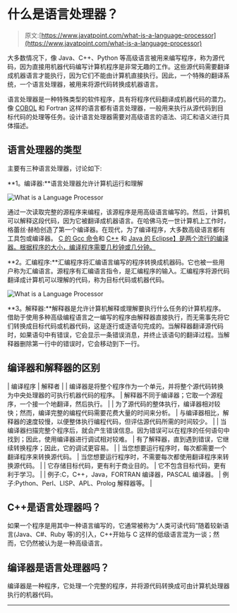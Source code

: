 # 什么是语言处理器？

> 原文:[https://www.javatpoint.com/what-is-a-language-processor](https://www.javatpoint.com/what-is-a-language-processor)

大多数情况下，像 Java、C++、Python 等高级语言被用来编写程序，称为源代码，因为直接用机器代码编写计算机程序是非常无趣的工作。这些源代码需要翻译成机器语言才能执行，因为它们不能由计算机直接执行。因此，一个特殊的翻译系统，一个语言处理器，被用来将源代码转换成机器语言。

语言处理器是一种特殊类型的软件程序，具有将程序代码翻译成机器代码的潜力。像 [COBOL](https://www.javatpoint.com/cobol) 和 Fortran 这样的语言都有语言处理器，一般用来执行从源代码到目标代码的处理等任务。设计语言处理器需要对高级语言的语法、词汇和语义进行具体描述。

## 语言处理器的类型

主要有三种语言处理器，讨论如下:

**1。编译器:**语言处理器允许计算机运行和理解

![What is a Language Processor](../Images/6a4aef838b22fcfa9a1a60d6cd638e2d.png)

通过一次读取完整的源程序来编程，该源程序是用高级语言编写的。然后，计算机可以解释这段代码，因为它被翻译成机器语言。在哈佛马克一世计算机上工作时，格蕾丝·赫柏创造了第一个编译器。在现代，为了编译程序，大多数高级语言都有工具包或编译器。 [C 的 Gcc 命令](https://www.javatpoint.com/c-programming-language-tutorial)和 [C++](https://www.javatpoint.com/cpp-tutorial) 和 [Java 的 Eclipse】是两个流行的编译器。根据程序的大小，编译程序需要几秒钟或几分钟。](https://www.javatpoint.com/java-tutorial)

**2。汇编程序:**汇编程序将汇编语言编写的程序转换成机器码。它也被一些用户称为汇编语言。源程序有汇编语言指令，是汇编程序的输入。汇编程序将源代码翻译成计算机可以理解的代码，称为目标代码或机器代码。

![What is a Language Processor](../Images/5e83ea4253fc09edda45c862406867b8.png)

**3。解释器:**解释器是允许计算机解释或理解要执行什么任务的计算机程序。借助于使用多种高级编程语言之一编写的程序由解释器直接执行，而无需事先将它们转换成目标代码或机器代码，这是逐行或逐语句完成的。当解释器翻译源代码时，如果语句中有错误，它会显示一条错误消息，并终止该语句的翻译过程。当解释器删除第一行中的错误时，它会移动到下一行。

## 编译器和解释器的区别

| 编译程序 | 解释者 |
| 编译器是将整个程序作为一个单元，并将整个源代码转换为中央处理器的可执行机器代码的程序。 | 解释器不同于编译器；它取一个源程序，一个接一个地翻译，然后执行。 |
| 为了源代码的整体执行，编译器相对较快；然而，编译完整的编程代码需要花费大量的时间来分析。 | 与编译器相比，解释器的速度较慢，以便整体执行编程代码，但评估源代码所需的时间较少。 |
| 当编译器扫描完整个程序后，就会产生错误信息。因为错误可以在程序的任何语句中找到；因此，使用编译器进行调试相对较难。 | 有了解释器，直到遇到错误，它继续转换程序；因此，它的调试更容易。 |
| 当您想要运行程序时，每次都需要一个翻译程序来转换源代码。 | 当您想要运行程序时，不需要每次都使用翻译程序来转换源代码。 |
| 它存储目标代码，更有利于商业目的。 | 它不包含目标代码，更有利于学习。 |
| 例子:C，C++，Java，FORTRAN 编译器，PASCAL 编译器。 | 例子:Python、Perl、LISP、APL、Prolog 解释器等。 |

## C++是语言处理器吗？

如果一个程序是用其中一种语言编写的，它通常被称为“人类可读代码”随着较新语言(Java、C#、Ruby 等)的引入，C++开始与 C 这样的低级语言混为一谈；然而，它仍然被认为是一种高级语言。

## 编译器是语言处理器吗？

编译器是一种程序，它处理一个完整的程序，并将源代码转换成可由计算机处理器执行的机器代码。

* * *